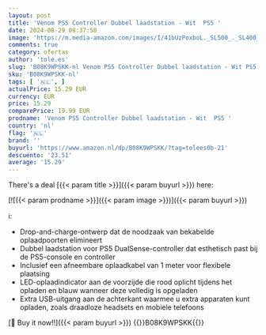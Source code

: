 ```yaml
---
layout: post
title: 'Venom PS5 Controller Dubbel laadstation - Wit  PS5 '
date: 2024-08-29 08:37:58
image: 'https://m.media-amazon.com/images/I/41bUzPoxboL._SL500_._SL400_.jpg'
comments: true
category: ofertas
author: 'tole.es'
slug: 'B08K9WPSKK-nl Venom PS5 Controller Dubbel laadstation - Wit PS5'
sku: 'B08K9WPSKK-nl'
tags: [ '🇳🇱', ]
actualPrice: 15.29 EUR
currency: EUR
price: 15.29
comparePrice: 19.99 EUR
prodname: 'Venom PS5 Controller Dubbel laadstation - Wit  PS5 '
country: 'nl'
flag: '🇳🇱'
brand: ''
buyurl: 'https://www.amazon.nl/dp/B08K9WPSKK/?tag=tolees0b-21'
descuento: '23.51'
average: '15.29'
---
```


There's a deal [{{< param title >}}]({{< param buyurl >}})  here:

[![{{< param prodname >}}]({{< param image >}})]({{< param buyurl >}})

ℹ️:

- Drop-and-charge-ontwerp dat de noodzaak van bekabelde oplaadpoorten elimineert
- Dubbel laadstation voor PS5 DualSense-controller dat esthetisch past bij de PS5-console en controller
- Inclusief een afneembare oplaadkabel van 1 meter voor flexibele plaatsing
- LED-oplaadindicator aan de voorzijde die rood oplicht tijdens het opladen en blauw wanneer deze volledig is opgeladen
- Extra USB-uitgang aan de achterkant waarmee u extra apparaten kunt opladen, zoals draadloze headsets en mobiele telefoons

[🛒 Buy it now!!]({{< param buyurl >}})
{{<world>}}B08K9WPSKK{{</world>}}
